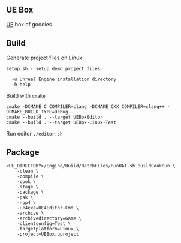 ## UE Box

[UE](https://github.com/EpicGames/UnrealEngine) box of goodies

## Build

Generate project files on Linux

```
setup.sh - setup demo project files

  -u Unreal Engine installation directory
  -h help
```

Build with `cmake`

```
cmake -DCMAKE_C_COMPILER=clang -DCMAKE_CXX_COMPILER=clang++ -DCMAKE_BUILD_TYPE=Debug .
cmake --build . --target UEBoxEditor
cmake --build . --target UEBox-Linux-Test
```

Run editor `./editor.sh`

## Package

```
<UE_DIRECTORY>/Engine/Build/BatchFiles/RunUAT.sh BuildCookRun \
    -clean \
    -compile \
    -cook \
    -stage \
    -package \
    -pak \
    -nop4 \
    -ue4exe=UE4Editor-Cmd \
    -archive \
    -archivedirectory=Game \
    -clientconfig=Test \
    -targetplatform=Linux \
    -project=UEBox.uproject
```
